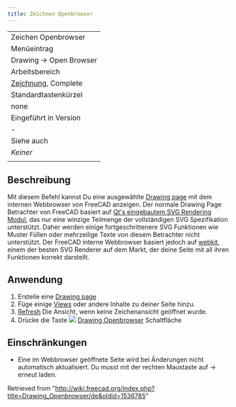 ```yaml
---
title: Zeichnen Openbrowser
---
```

|  |
| --- |
| Zeichen Openbrowser |
| Menüeintrag |
| Drawing → Open Browser |
| Arbeitsbereich |
| [Zeichnung](/Drawing_Workbench/de "Drawing Workbench/de"), Complete |
| Standardtastenkürzel |
| none |
| Eingeführt in Version |
| - |
| Siehe auch |
| *Keiner* |
|  |

## Beschreibung

Mit diesem Befehl kannst Du eine ausgewählte [Drawing page](/Drawing_Landscape_A3 "Drawing Landscape A3") mit dem internen Webbrowser von FreeCAD anzeigen. Der normale Drawing Page Betrachter von FreeCAD basiert auf [Qt's eingebautem SVG Rendering Modul](http://qt-project.org/doc/qt-5.0/qtsvg/svgrendering.html), das nur eine winzige Teilmenge der vollständigen SVG Spezifikation unterstützt. Daher werden einige fortgeschrittenere SVG Funktionen wie Muster Füllen oder mehrzeilige Texte von diesem Betrachter nicht unterstützt. Der FreeCAD interne Webbrowser basiert jedoch auf [webkit](http://en.wikipedia.org/wiki/WebKit), einem der besten SVG Renderer auf dem Markt, der deine Seite mit all ihren Funktionen korrekt darstellt.

## Anwendung

1. Erstelle eine [Drawing page](/Drawing_Landscape_A3 "Drawing Landscape A3")
2. Füge einige [Views](/Drawing_View "Drawing View") oder andere Inhalte zu deiner Seite hinzu.
3. [Refresh](/Std_Refresh "Std Refresh") Die Ansicht, wenn keine Zeichenansicht geöffnet wurde.
4. Drücke die Taste ![](/images/Drawing_Openbrowser.png) [Drawing Openbrowser](/Drawing_Openbrowser "Drawing Openbrowser") Schaltfläche

## Einschränkungen

* Eine im Webbrowser geöffnete Seite wird bei Änderungen nicht automatisch aktualisiert. Du musst mit der rechten Maustaste auf → erneut laden.

Retrieved from "<http://wiki.freecad.org/index.php?title=Drawing_Openbrowser/de&oldid=1536785>"